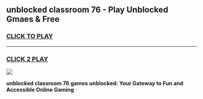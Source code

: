 
## unblocked classroom 76 - Play Unblocked Gmaes & Free
<h3>
<a href="https://news.freeplayer.one?title=unblocked_classroom_76&ref=23F">CLICK TO PLAY</a></h3>
<hr>

<h3>
<a href="https://news.freeplayer.one?title=unblocked_classroom_76&ref=23F">CLICK 2 PLAY</a>
  
</h3>

<a href="https://news.freeplayer.one?title=unblocked_classroom_76&ref=23F/"><img src="https://clearcache.store/games.png"></a>


**unblocked classroom 76 games unblocked: Your Gateway to Fun and Accessible Online Gaming**
